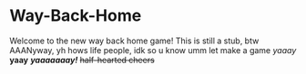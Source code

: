 # Way-Back-Home
Welcome to the new way back home game!
This is still a stub, btw
AAANyway, yh hows life people, idk so u know umm let make a game *yaaay* **yaay** ***yaaaaaaay!*** ~~half-hearted cheers~~
